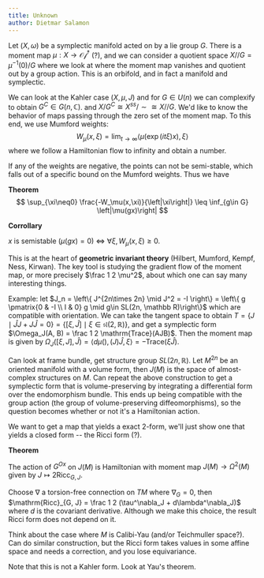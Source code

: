 ```yaml
---
title: Unknown
author: Dietmar Salamon
---
```


Let $(X, \omega)$ be a symplectic manifold acted on by a lie group $G$. There is a moment map $\mu: X \to \mathcal{Of}^*$ (?), and we can consider a quotient space $X//G = \mu^{-1}(0) / G$ where we look at where the moment map vanishes and quotient out by a group action. This is an orbifold, and in fact a manifold and symplectic.

We can look at the Kahler case $(X, \mu, J)$ and for $G\in U(n)$ we can complexify to obtain $G^C\in G(n, \mathbb C)$. and $X/G^C \cong X^{ss}/\sim \cong X//G$. We'd like to know the behavior of maps passing through the zero set of the moment map. To this end, we use Mumford weights:
$$
W_\mu(x, \xi) = \lim_{t\to\infty}\left< \mu (\exp(it\xi)x), \xi\right>
$$
where we follow a Hamiltonian flow to infinity and obtain a number.

If any of the weights are negative, the points can not be semi-stable, which falls out of a specific bound on the Mumford weights. Thus we have



**Theorem**
$$
\sup_{\xi\neq0} \frac{-W_\mu(x,\xi)}{\left|\xi\right|} \leq \inf_{g\in G} \left|\mu(gx)\right|
$$


**Corrollary**

$x$ is semistable ($\mu(gx) = 0$) $\iff$ $\forall\xi, W_\mu(x, \xi)  \geq 0$.



This is at the heart of **geometric invariant theory** (Hilbert, Mumford, Kempf, Ness, Kirwan). The key tool is studying the gradient flow of the moment map, or more precisely $\frac 1 2 \mu^2​$, about which one can say many interesting things.



Example: let $J_n = \left\{ J^{2n\times 2n} \mid J^2 = -I \right\} = \left\{ g \pmatrix{0 & -I \\ I & 0} g \mid g\in SL(2n, \mathbb R)\right\}$ which are compatible with orientation. We can take the tangent space to obtain $T = \left\{ J \mid \hat J J + J\hat J = 0\right\} = \left\{ [\xi, \hat J] \mid \xi \in \mathfrak{sl}(2, \mathbb R)\right\}$, and get a symplectic form $\Omega_J(A, B) = \frac 1 2 \mathrm{Trace}(AJB)$. Then the moment map is given by $\Omega_J([\xi, J], \hat J) = \left< d\mu(), (J)\hat J, \xi\right> = -\mathrm{Trace}(\xi\hat J)$.

Can look at frame bundle, get structure group $SL(2n, \mathbb R)$. Let $M^{2n}$ be an oriented manifold with a volume form, then $J(M)$ is the space of almost-complex structures on $M$. Can repeat the above construction to get a symplectic form that is volume-preserving by integrating a differential form over the endomorphism bundle. This ends up being compatible with the group action (the group of volume-preserving diffeomorphisms), so the question becomes whether or not it's a Hamiltonian action.

We want to get a map that yields a exact 2-form, we'll just show one that yields a closed form -- the Ricci form (?).

**Theorem**

The action of $G^{Ox}$ on $J(M)$ is Hamiltonian with moment map $J(M) \to \Omega^2(M)$ given by $J \mapsto 2\mathrm{Ricc}_{G, J}$. 

Choose $\nabla$ a torsion-free connection on $TM$ where $\nabla_G = 0$, then $\mathrm{Ricc}_{G, J} = \frac 1 2 (\tau^\nabla_J + d\lambda^\nabla_J)$ where $d$ is the covariant derivative. Although we make this choice, the result Ricci form does not depend on it. 

Think about the case where $M$ is Calibi-Yau (and/or Teichmuller space?). Can do similar construction, but the Ricci form takes values in some affine space and needs a correction, and you lose equivariance.

Note that this is not a Kahler form. Look at Yau's theorem.